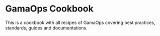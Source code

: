 # GamaOps Cookbook

This is a cookbook with all recipes of GamaOps covering best practices, standards, guides and documentations.
